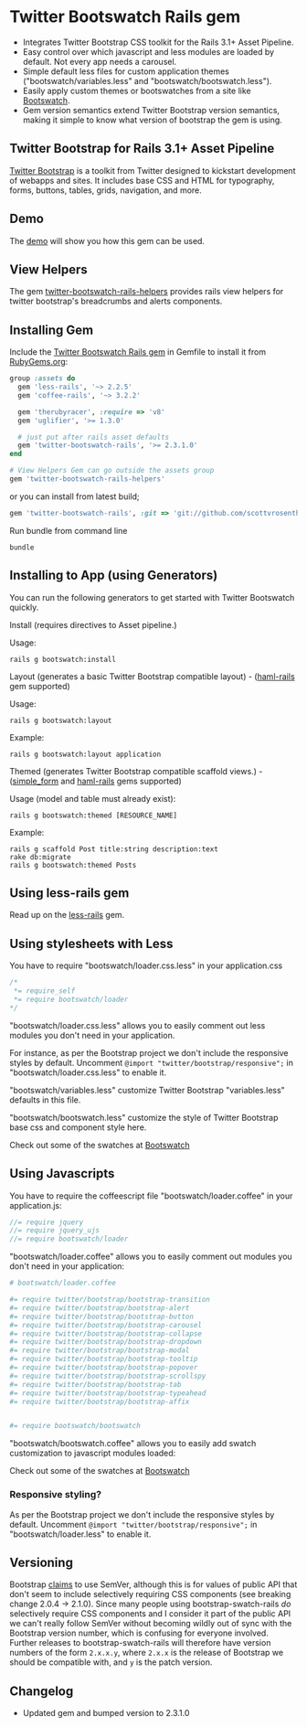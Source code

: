 # Twitter Bootswatch Rails gem
  
  - Integrates Twitter Bootstrap CSS toolkit for the Rails 3.1+ Asset Pipeline.
  - Easy control over which javascript and less modules are loaded by default. Not every app needs a carousel.
  - Simple default less files for custom application themes ("bootswatch/variables.less" and "bootswatch/bootswatch.less"). 
  - Easily apply custom themes or bootswatches from a site like [Bootswatch](http://bootswatch.com/).
  - Gem version semantics extend Twitter Bootstrap version semantics, making it simple to know what version of bootstrap the gem is using.

## Twitter Bootstrap for Rails 3.1+ Asset Pipeline
[Twitter Bootstrap](http://twitter.github.com/bootstrap/index.html) is a toolkit from Twitter designed to kickstart development of webapps and sites. It includes base CSS and HTML for typography, forms, buttons, tables, grids, navigation, and more.

## Demo

The [demo](https://github.com/scottvrosenthal/twitter-bootswatch-rails-demo) will show you how this gem can be used.

## View Helpers
The gem [twitter-bootswatch-rails-helpers](https://github.com/scottvrosenthal/twitter-bootswatch-rails-helpers) provides rails view helpers for twitter bootstrap's breadcrumbs and alerts components.


## Installing Gem

Include the [Twitter Bootswatch Rails gem](http://rubygems.org/gems/twitter-bootswatch-rails) in Gemfile to install it from [RubyGems.org](http://rubygems.org):

```ruby
group :assets do
  gem 'less-rails', '~> 2.2.5'
  gem 'coffee-rails', '~> 3.2.2'

  gem 'therubyracer', :require => 'v8'
  gem 'uglifier', '>= 1.3.0'

  # just put after rails asset defaults
  gem 'twitter-bootswatch-rails', '>= 2.3.1.0'
end

# View Helpers Gem can go outside the assets group
gem 'twitter-bootswatch-rails-helpers'
```

or you can install from latest build;

```ruby
gem 'twitter-bootswatch-rails', :git => 'git://github.com/scottvrosenthal/twitter-bootswatch-rails.git'
```

Run bundle from command line

    bundle


## Installing to App (using Generators)

You can run the following generators to get started with Twitter Bootswatch quickly.


Install (requires directives to Asset pipeline.)


Usage:


    rails g bootswatch:install


Layout (generates a basic Twitter Bootstrap compatible layout) - ([haml-rails](https://github.com/indirect/haml-rails) gem supported)



Usage:


    rails g bootswatch:layout


Example:


    rails g bootswatch:layout application


Themed (generates Twitter Bootstrap compatible scaffold views.) - ([simple_form](https://github.com/plataformatec/simple_form) and [haml-rails](https://github.com/indirect/haml-rails) gems supported)


Usage (model and table must already exist):


    rails g bootswatch:themed [RESOURCE_NAME]


Example:


    rails g scaffold Post title:string description:text
    rake db:migrate
    rails g bootswatch:themed Posts



## Using less-rails gem

Read up on the [less-rails](https://github.com/metaskills/less-rails/) gem.

## Using stylesheets with Less

You have to require "bootswatch/loader.css.less" in your application.css

```css
/*
 *= require_self
 *= require bootswatch/loader
*/
```

"bootswatch/loader.css.less" allows you to easily comment out less modules you don't need in your application.

For instance, as per the Bootstrap project we don't include the responsive styles by default. Uncomment `@import "twitter/bootstrap/responsive";` in "bootswatch/loader.css.less" to enable it.

"bootswatch/variables.less" customize Twitter Bootstrap "variables.less" defaults in this file.

"bootswatch/bootswatch.less" customize the style of Twitter Bootstrap base css and component style here.

Check out some of the swatches at [Bootswatch](http://bootswatch.com/)

## Using Javascripts

You have to require the coffeescript file "bootswatch/loader.coffee" in your application.js:

```javascript
//= require jquery
//= require jquery_ujs
//= require bootswatch/loader
```

"bootswatch/loader.coffee" allows you to easily comment out modules you don't need in your application:

```coffee
# bootswatch/loader.coffee

#= require twitter/bootstrap/bootstrap-transition
#= require twitter/bootstrap/bootstrap-alert
#= require twitter/bootstrap/bootstrap-button
#= require twitter/bootstrap/bootstrap-carousel
#= require twitter/bootstrap/bootstrap-collapse
#= require twitter/bootstrap/bootstrap-dropdown
#= require twitter/bootstrap/bootstrap-modal
#= require twitter/bootstrap/bootstrap-tooltip
#= require twitter/bootstrap/bootstrap-popover
#= require twitter/bootstrap/bootstrap-scrollspy
#= require twitter/bootstrap/bootstrap-tab
#= require twitter/bootstrap/bootstrap-typeahead
#= require twitter/bootstrap/bootstrap-affix


#= require bootswatch/bootswatch
```

"bootswatch/bootswatch.coffee" allows you to easily add swatch customization to javascript modules loaded:

Check out some of the swatches at [Bootswatch](http://bootswatch.com/)

### Responsive styling?
As per the Bootstrap project we don't include the responsive styles by default. Uncomment `@import "twitter/bootstrap/responsive";` in "bootswatch/loader.less" to enable it.

## Versioning
Bootstrap [claims](https://github.com/twitter/bootstrap#versioning) to use SemVer, although this is for values of public API that don't seem to include selectively requiring CSS components (see breaking change 2.0.4 -> 2.1.0). Since many people using bootstrap-swatch-rails *do* selectively require CSS components and I consider it part of the public API we can't really follow SemVer without becoming wildly out of sync with the Bootstrap version number, which is confusing for everyone involved. Further releases to bootstrap-swatch-rails will therefore have version numbers of the form `2.x.x.y`, where `2.x.x` is the release of Bootstrap we should be compatible with, and `y` is the patch version.

## Changelog
  - Updated gem and bumped version to 2.3.1.0
